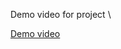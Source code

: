 Demo video for project \

[Demo video]( https://drive.google.com/file/d/1XHBCeOhdYNv2GA6frBoc2AF58d-z9I3P/view?usp=drivesdk)
